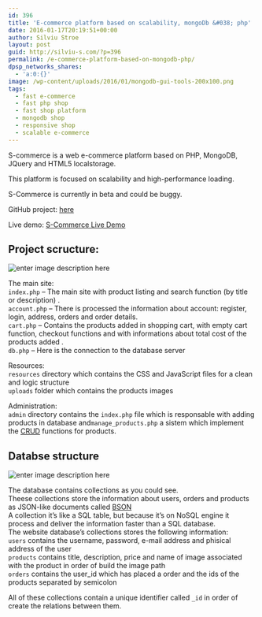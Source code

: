 ```yaml
---
id: 396
title: 'E-commerce platform based on scalability, mongoDb &#038; php'
date: 2016-01-17T20:19:51+00:00
author: Silviu Stroe
layout: post
guid: http://silviu-s.com/?p=396
permalink: /e-commerce-platform-based-on-mongodb-php/
dpsp_networks_shares:
  - 'a:0:{}'
image: /wp-content/uploads/2016/01/mongodb-gui-tools-200x100.png
tags:
  - fast e-commerce
  - fast php shop
  - fast shop platform
  - mongodb shop
  - responsive shop
  - scalable e-commerce
---
```

S-commerce is a web e-commerce platform based on PHP, MongoDB, JQuery and HTML5 localstorage.

This platform is focused on scalability and high-performance loading.

S-Commerce is currently in beta and could be buggy.

GitHub project: <a href="https://github.com/s1lviu/S-Commerce" target="_blank">here</a>

Live demo: [S-Commerce Live Demo](http://silviu-s.com/proiecte/mongo)

<div id="wmd-preview-section-3" class="wmd-preview-section preview-content">
  <h2 id="project-scructure">
    Project scructure:
  </h2>
  
  <p>
    <img title="" src="https://i.imgur.com/VqNfzNm.png" alt="enter image description here" />
  </p>
  
  <p>
    The main site:<br /> <code>index.php</code> &#8211; The main site with product listing and search function (by title or description) .<br /> <code>account.php</code> &#8211; There is processed the information about account: register, login, address, orders and order details.<br /> <code>cart.php</code> &#8211; Contains the products added in shopping cart, with empty cart function, checkout functions and with informations about total cost of the products added .<br /> <code>db.php</code> &#8211; Here is the connection to the database server
  </p>
  
  <p>
    Resources:<br /> <code>resources</code> directory which contains the CSS and JavaScript files for a clean and logic structure<br /> <code>uploads</code> folder which contains the products images
  </p>
  
  <p>
    Administration:<br /> <code>admin</code> directory contains the <code>index.php</code> file which is responsable with adding products in database and<code>manage_products.php</code> a sistem which implement the <a href="https://en.wikipedia.org/wiki/Create,_read,_update_and_delete">CRUD</a> functions for products.
  </p>
</div>

<div id="wmd-preview-section-4" class="wmd-preview-section preview-content">
  <h2 id="databse-structure">
    Databse structure
  </h2>
  
  <p>
    <img title="" src="https://i.imgur.com/tTtrkDK.png" alt="enter image description here" />
  </p>
  
  <p>
    The database contains collections as you could see.<br /> Theese collections store the information about users, orders and products as JSON-like documents called <a href="https://en.wikipedia.org/wiki/BSON">BSON</a><br /> A collection it’s like a SQL table, but because it’s on NoSQL engine it process and deliver the information faster than a SQL database.<br /> The website database’s collections stores the following information:<br /> <code>users</code> contains the username, password, e-mail address and phisical address of the user<br /> <code>products</code> contains title, description, price and name of image associated with the product in order of build the image path<br /> <code>orders</code> contains the user_id which has placed a order and the ids of the products separated by semicolon
  </p>
  
  <p>
    All of these collections contain a unique identifier called <code>_id</code> in order of create the relations between them.
  </p>
</div>
